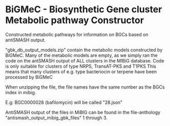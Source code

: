 # BiGMeC - Biosynthetic Gene cluster Metabolic pathway Constructor
Constructed metabolic pathways for information on BGCs based on antiSMASH output.


"gbk_db_output_models.zip" contain the metabolic models constructed by BiGMeC.
Many of the metabolic models are empty, as we simply ran the 
code on the antSMASH output of ALL clusters in the MIBiG database.
Code is only suitable for clusters of type NRPS, TransAT-PKS and T1PKS
This means that many clusters of e.g. type bacteriocin or terpene have been processed by BiGMeC

When unzipping the file, the file names have the same number as the BGCs index in mibig.

E.g: BGC0000028 (bafilomycin) will be called "28.json"


AntiSMASH output of the files in MiBIG can be found in the file-anthology
"antismash_output_mibig_gbk_files" 1 through 3.

